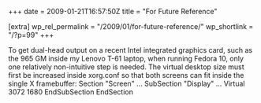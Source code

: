 +++
date = 2009-01-21T16:57:50Z
title = "For Future Reference"

[extra]
wp_rel_permalink = "/2009/01/for-future-reference/"
wp_shortlink = "/?p=99"
+++

To get dual-head output on a recent Intel integrated graphics card, such as
the 965 GM inside my Lenovo T-61 laptop, when running Fedora 10, only one
relatively non-intuitive step is needed. The virtual desktop size must first
be increased inside xorg.conf so that both screens can fit inside the single X
framebuffer:  Section "Screen"    ...    SubSection "Display"       ...
Virtual 3072 1680    EndSubSection EndSection
